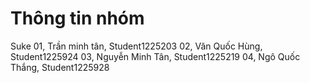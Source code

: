 # Thông tin nhóm
Suke
01, Trần minh tân, Student1225203
02, Văn Quốc Hùng, Student1225924
03, Nguyễn Minh Tân, Student1225219
04, Ngô Quốc Thắng, Student1225928

